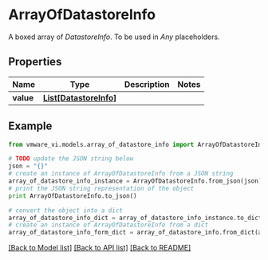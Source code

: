 # ArrayOfDatastoreInfo

A boxed array of *DatastoreInfo*. To be used in *Any* placeholders. 

## Properties
Name | Type | Description | Notes
------------ | ------------- | ------------- | -------------
**value** | [**List[DatastoreInfo]**](DatastoreInfo.md) |  | 

## Example

```python
from vmware_vi.models.array_of_datastore_info import ArrayOfDatastoreInfo

# TODO update the JSON string below
json = "{}"
# create an instance of ArrayOfDatastoreInfo from a JSON string
array_of_datastore_info_instance = ArrayOfDatastoreInfo.from_json(json)
# print the JSON string representation of the object
print ArrayOfDatastoreInfo.to_json()

# convert the object into a dict
array_of_datastore_info_dict = array_of_datastore_info_instance.to_dict()
# create an instance of ArrayOfDatastoreInfo from a dict
array_of_datastore_info_form_dict = array_of_datastore_info.from_dict(array_of_datastore_info_dict)
```
[[Back to Model list]](../README.md#documentation-for-models) [[Back to API list]](../README.md#documentation-for-api-endpoints) [[Back to README]](../README.md)


